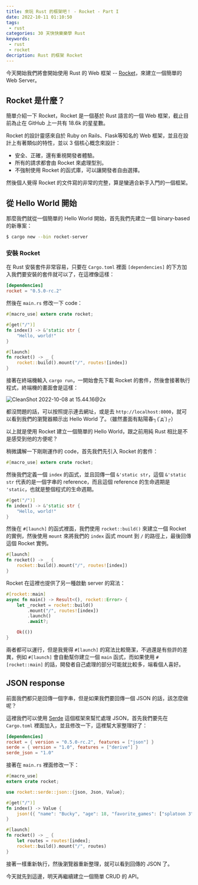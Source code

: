 ```yaml
---
title: 來玩 Rust 的框架吧！ - Rocket - Part I
date: 2022-10-11 01:10:50
tags:
 - rust
categories: 30 天快快樂樂學 Rust
keywords:
 - rust
 - rocket
decription: Rust 的框架 Rocket
---
```


今天開始我們將會開始使用 Rust 的 Web 框架 -- [Rocket](https://rocket.rs/)，來建立一個簡單的 Web Server。

## Rocket 是什麼？

簡單介紹一下 Rocket，Rocket 是一個基於 Rust 語言的一個 Web 框架，截止目前為止在 GitHub 上一共有 18.6k 的星星數。

Rocket 的設計靈感來自於 Ruby on Rails、Flask等知名的 Web 框架，並且在設計上有著類似的特性，並以 3 個核心概念來設計：

- 安全、正確，還有重視開發者體驗。
- 所有的請求都會由 Rocket 來處理型別。
- 不強制使用 Rocket 的函式庫，可以讓開發者自由選擇。

然後個人覺得 Rocket 的文件寫的非常的完整，算是蠻適合新手入門的一個框架。

## 從 Hello World 開始

那麼我們就從一個簡單的 Hello World 開始，首先我們先建立一個 binary-based 的新專案：

```bash
$ cargo new --bin rocket-server
```
### 安裝 Rocket

在 Rust 安裝套件非常容易，只要在 `Cargo.toml` 裡面 `[dependencies]` 的下方加入我們要安裝的套件就可以了，在這裡像這樣：

```toml
[dependencies]
rocket = "0.5.0-rc.2"
```

然後在 `main.rs` 修改一下 code：

```rust
#[macro_use] extern crate rocket;

#[get("/")]
fn index() -> &'static str {
    "Hello, world!"
}

#[launch]
fn rocket() -> _ {
    rocket::build().mount("/", routes![index])
}
```

接著在終端機輸入 `cargo run`，一開始會先下載 Rocket 的套件，然後會接著執行程式，終端機的畫面會是這樣：

![CleanShot 2022-10-08 at 15.44.16@2x](https://i.imgur.com/tfrH2pz.png)

都沒問題的話，可以按照提示連去網址，或是去 `http://localhost:8000`，就可以看到我們的瀏覽器顯示出 Hello World 了。（雖然畫面有點陽春┐(´д`)┌）

以上就是使用 Rocket 建立一個簡單的 Hello World，跟之前用純 Rust 相比是不是感受到他的方便呢？

稍微講解一下剛剛運作的 code，首先我們先引入 Rocket 的套件：

```rust
#[macro_use] extern crate rocket;
```

然後我們定義一個 `index` 的函式，並且回傳一個 `&'static str`，這個 `&'static str` 代表的是一個字串的 reference，而且這個 reference 的生命週期是 `'static`，也就是整個程式的生命週期。

```rust
#[get("/")]
fn index() -> &'static str {
    "Hello, world!"
}
```

然後在 `#[launch]` 的函式裡面，我們使用 `rocket::build()` 來建立一個 Rocket 的實例，然後使用 `mount` 來將我們的 `index` 函式 mount 到 `/` 的路徑上，最後回傳這個 Rocket 實例。

```rust
#[launch]
fn rocket() -> _ {
    rocket::build().mount("/", routes![index])
}
```

Rocket 在這裡也提供了另一種啟動 server 的寫法：

```rust
#[rocket::main]
async fn main() -> Result<(), rocket::Error> {
    let _rocket = rocket::build()
        .mount("/", routes![index])
        .launch()
        .await?;

    Ok(())
}
```

兩者都可以運行，但是我覺得 `#[launch]` 的寫法比較簡潔，不過還是有些許的差異，例如 `#[launch]` 會自動幫你建立一個 `main` 函式，而如果使用 `#[rocket::main]` 的話，開發者自己處理的部分可能就比較多，端看個人喜好。

## JSON response

前面我們都只是回傳一個字串，但是如果我們要回傳一個 JSON 的話，該怎麼做呢？

這裡我們可以使用 [Serde](https://github.com/serde-rs/serde) 這個框架來幫忙處理 JSON，首先我們要先在 `Cargo.toml` 裡面加入，並且修改一下，這裡幫大家整理好了：

```toml
[dependencies]
rocket = { version = "0.5.0-rc.2", features = ["json"] }
serde = { version = "1.0", features = ["derive"] }
serde_json = "1.0"
```

接著在 `main.rs` 裡面修改一下：

```rust
#[macro_use]
extern crate rocket;

use rocket::serde::json::{json, Json, Value};

#[get("/")]
fn index() -> Value {
    json!({ "name": "Bucky", "age": 18, "favorite_games": ["splatoon 3", "zelda"] })
}

#[launch]
fn rocket() -> _ {
    let routes = routes![index];
    rocket::build().mount("/", routes)
}
```

接著一樣重新執行，然後瀏覽器重新整理，就可以看到回傳的 JSON 了。

今天就先到這邊，明天再繼續建立一個簡單 CRUD 的 API。